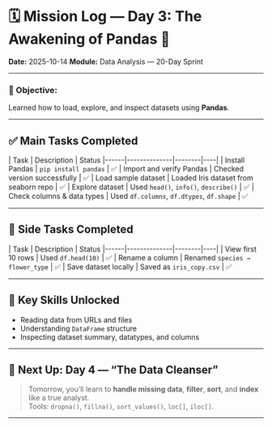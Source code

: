 # 🗓️ Mission Log — Day 3: The Awakening of Pandas 🐼

**Date:** 2025-10-14
**Module:** Data Analysis — 20-Day Sprint

---

### 🎯 Objective:
Learned how to load, explore, and inspect datasets using **Pandas**.

---

## ✅ Main Tasks Completed
| Task | Description | Status 
|------|--------------|--------|----|
| Install Pandas | `pip install pandas` | ✅ 
| Import and verify Pandas | Checked version successfully | ✅ 
| Load sample dataset | Loaded Iris dataset from seaborn repo | ✅ 
| Explore dataset | Used `head()`, `info()`, `describe()` | ✅ 
| Check columns & data types | Used `df.columns`, `df.dtypes`, `df.shape` | ✅ 

---

## 🌟 Side Tasks Completed
| Task | Description | Status 
|------|--------------|--------|----|
| View first 10 rows | Used `df.head(10)` | ✅ 
| Rename a column | Renamed `species → flower_type` | ✅ 
| Save dataset locally | Saved as `iris_copy.csv` | ✅ 

---

## 🧠 Key Skills Unlocked
- Reading data from URLs and files  
- Understanding `DataFrame` structure  
- Inspecting dataset summary, datatypes, and columns  

---

## 🔮 Next Up: Day 4 — “The Data Cleanser”
> Tomorrow, you’ll learn to **handle missing data**, **filter**, **sort**, and **index** like a true analyst.  
> Tools: `dropna()`, `fillna()`, `sort_values()`, `loc[]`, `iloc[]`.

---
